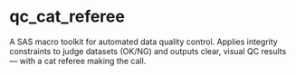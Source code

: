 # qc_cat_referee
A SAS macro toolkit for automated data quality control. Applies integrity constraints to judge datasets (OK/NG) and outputs clear, visual QC results — with a cat referee making the call.

